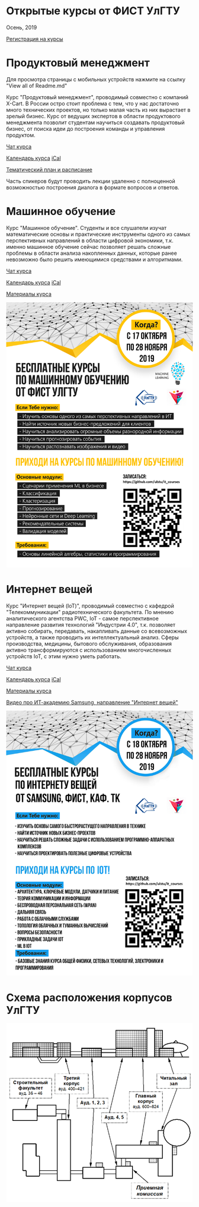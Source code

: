 # Открытые курсы от ФИСТ УлГТУ
Осень, 2019

[Регистрация на курсы](https://docs.google.com/forms/d/e/1FAIpQLScwbDPbOm7N9gOb3xTn6PItltEjIhRLgcvaYi13SUCjvx4VZA/viewform)


# Продуктовый менеджмент

Для просмотра страницы с мобильных устройств нажмите на ссылку "View all of Readme.md"

Курс "Продуктовый менеджмент", проводимый совместно с компаний X-Cart. В России остро стоит проблема с тем, что у нас достаточно много технических проектов, но только малая часть из них вырастает в зрелый бизнес. Курс от ведущих экспертов в области продуктового менеджмента позволит студентам научиться создавать продуктовый бизнес, от поиска идеи до построения команды и управления продуктом.

[Чат курса](https://t.me/ulstu_xcart_pm_course)

[Календарь курса](https://calendar.google.com/calendar/embed?src=976r20g9vafutsgo9c2ci1ek1s%40group.calendar.google.com&ctz=Europe%2FSamara)
[iCal](https://calendar.google.com/calendar/ical/976r20g9vafutsgo9c2ci1ek1s%40group.calendar.google.com/public/basic.ics)

[Тематический план и расписание](https://docs.google.com/spreadsheets/d/1VcmiWET40gAgXjFU-nJeGm6O7RL_WGdOm9hRNXcLS94/edit#gid=0)

Часть спикеров будут проводить лекции удаленно с полноценной возможностью построения диалога в формате вопросов и ответов.

# Машинное обучение

Курс "Машинное обучение". Студенты и все слушатели изучат математические основы и практические инструменты одного из самых перспективных направлений в области цифровой экономики, т.к. именно машинное обучение сейчас позволяет решать сложные проблемы в области анализа накопленных данных, которые ранее невозможно было решить имеющимися средствами и алгоритмами.

[Чат курса](https://t.me/ulstu_ml_course)

[Календарь курса](https://calendar.google.com/calendar/embed?src=b2buqaktrkpegambgsrffh4188%40group.calendar.google.com&ctz=Europe%2FSamara)
[iCal](https://calendar.google.com/calendar/ical/b2buqaktrkpegambgsrffh4188%40group.calendar.google.com/public/basic.ics)

[Материалы курса](https://github.com/ulstu/robotics_ml)

![ML poster](img/ml.png)


# Интернет вещей

Курс "Интернет вещей (IoT)", проводимый совместно с кафедрой "Телекоммуникации" радиотехнического факультета. По мнению аналитического агентства PWC, IoT - самое перспективное направление развития технологий "Индустрии 4.0", т.к. позволяет активно собирать, передавать, накапливать данные со всевозможных устройств, а также проводить их интеллектуальный анализ. Сферы производства, медицины, бытового обслуживания, образования активно трансформируются с использованием многочисленных устройств IoT, с этим нужно уметь работать.

[Чат курса](https://t.me/ulstu_iot_course)

[Календарь курса](https://calendar.google.com/calendar/embed?src=89s87gm9iqj9q58vgrbb4uaulc%40group.calendar.google.com&ctz=Europe%2FSamara)
   [iCal](https://calendar.google.com/calendar/ical/89s87gm9iqj9q58vgrbb4uaulc%40group.calendar.google.com/public/basic.ics)

[Материалы курса](https://github.com/ulstu/iot)

[Видео про ИТ-академию Samsung, направление "Интернет вещей"](https://www.youtube.com/watch?v=3pQ7urP7U4I)

![IoT poster](img/iot.png)


# Схема расположения корпусов УлГТУ

![Схема](img/ulstu_scheme.png)